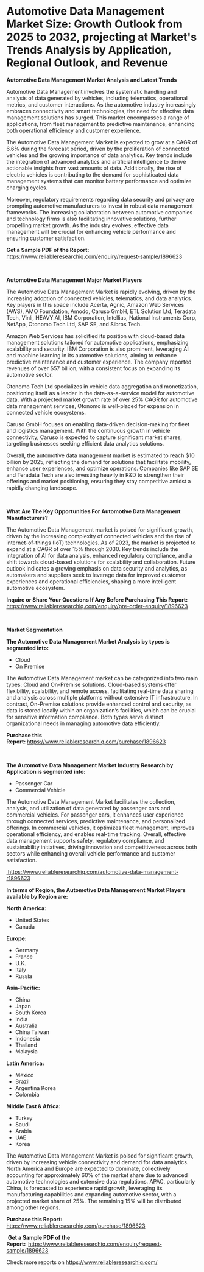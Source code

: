 <p><h1>Automotive Data Management Market Size: Growth Outlook from 2025 to 2032, projecting at Market's Trends Analysis by Application, Regional Outlook, and Revenue</h1></p><p><strong>Automotive Data Management Market Analysis and Latest Trends</strong></p>
<p><p>Automotive Data Management involves the systematic handling and analysis of data generated by vehicles, including telematics, operational metrics, and customer interactions. As the automotive industry increasingly embraces connectivity and smart technologies, the need for effective data management solutions has surged. This market encompasses a range of applications, from fleet management to predictive maintenance, enhancing both operational efficiency and customer experience.</p><p>The Automotive Data Management Market is expected to grow at a CAGR of 6.6% during the forecast period, driven by the proliferation of connected vehicles and the growing importance of data analytics. Key trends include the integration of advanced analytics and artificial intelligence to derive actionable insights from vast amounts of data. Additionally, the rise of electric vehicles is contributing to the demand for sophisticated data management systems that can monitor battery performance and optimize charging cycles.</p><p>Moreover, regulatory requirements regarding data security and privacy are prompting automotive manufacturers to invest in robust data management frameworks. The increasing collaboration between automotive companies and technology firms is also facilitating innovative solutions, further propelling market growth. As the industry evolves, effective data management will be crucial for enhancing vehicle performance and ensuring customer satisfaction.</p></p>
<p><strong>Get a Sample PDF of the Report:&nbsp;</strong> <a href="https://www.reliableresearchiq.com/enquiry/request-sample/1896623?utm_campaign=2717&utm_medium=2&utm_source=Github&utm_content=ia&utm_term=10032025&utm_id=automotive-data-management">https://www.reliableresearchiq.com/enquiry/request-sample/1896623</a></p>
<p>&nbsp;</p>
<p><strong>Automotive Data Management Major Market Players</strong></p>
<p><p>The Automotive Data Management Market is rapidly evolving, driven by the increasing adoption of connected vehicles, telematics, and data analytics. Key players in this space include Acerta, Agnic, Amazon Web Services (AWS), AMO Foundation, Amodo, Caruso GmbH, ETL Solution Ltd, Teradata Tech, Vinli, HEAVY.AI, IBM Corporation, Intellias, National Instruments Corp, NetApp, Otonomo Tech Ltd, SAP SE, and Sibros Tech. </p><p>Amazon Web Services has solidified its position with cloud-based data management solutions tailored for automotive applications, emphasizing scalability and security. IBM Corporation is also prominent, leveraging AI and machine learning in its automotive solutions, aiming to enhance predictive maintenance and customer experience. The company reported revenues of over $57 billion, with a consistent focus on expanding its automotive sector.</p><p>Otonomo Tech Ltd specializes in vehicle data aggregation and monetization, positioning itself as a leader in the data-as-a-service model for automotive data. With a projected market growth rate of over 25% CAGR for automotive data management services, Otonomo is well-placed for expansion in connected vehicle ecosystems.</p><p>Caruso GmbH focuses on enabling data-driven decision-making for fleet and logistics management. With the continuous growth in vehicle connectivity, Caruso is expected to capture significant market shares, targeting businesses seeking efficient data analytics solutions.</p><p>Overall, the automotive data management market is estimated to reach $10 billion by 2025, reflecting the demand for solutions that facilitate mobility, enhance user experiences, and optimize operations. Companies like SAP SE and Teradata Tech are also investing heavily in R&D to strengthen their offerings and market positioning, ensuring they stay competitive amidst a rapidly changing landscape.</p></p>
<p>&nbsp;</p>
<p><strong>What Are The Key Opportunities For Automotive Data Management Manufacturers?</strong></p>
<p><p>The Automotive Data Management market is poised for significant growth, driven by the increasing complexity of connected vehicles and the rise of internet-of-things (IoT) technologies. As of 2023, the market is projected to expand at a CAGR of over 15% through 2030. Key trends include the integration of AI for data analysis, enhanced regulatory compliance, and a shift towards cloud-based solutions for scalability and collaboration. Future outlook indicates a growing emphasis on data security and analytics, as automakers and suppliers seek to leverage data for improved customer experiences and operational efficiencies, shaping a more intelligent automotive ecosystem.</p></p>
<p><strong>Inquire or Share Your Questions If Any Before Purchasing This Report:</strong> <a href="https://www.reliableresearchiq.com/enquiry/pre-order-enquiry/1896623?utm_campaign=2717&utm_medium=2&utm_source=Github&utm_content=ia&utm_term=10032025&utm_id=automotive-data-management">https://www.reliableresearchiq.com/enquiry/pre-order-enquiry/1896623</a></p>
<p>&nbsp;</p>
<p><strong>Market Segmentation</strong></p>
<p><strong>The Automotive Data Management Market Analysis by types is segmented into:</strong></p>
<p><ul><li>Cloud</li><li>On Premise</li></ul></p>
<p><p>The Automotive Data Management market can be categorized into two main types: Cloud and On-Premise solutions. Cloud-based systems offer flexibility, scalability, and remote access, facilitating real-time data sharing and analysis across multiple platforms without extensive IT infrastructure. In contrast, On-Premise solutions provide enhanced control and security, as data is stored locally within an organization’s facilities, which can be crucial for sensitive information compliance. Both types serve distinct organizational needs in managing automotive data efficiently.</p></p>
<p><strong>Purchase this Report:&nbsp;</strong><a href="https://www.reliableresearchiq.com/purchase/1896623?utm_campaign=2717&utm_medium=2&utm_source=Github&utm_content=ia&utm_term=10032025&utm_id=automotive-data-management">https://www.reliableresearchiq.com/purchase/1896623</a></p>
<p>&nbsp;</p>
<p><strong>The Automotive Data Management Market Industry Research by Application is segmented into:</strong></p>
<p><ul><li>Passenger Car</li><li>Commercial Vehicle</li></ul></p>
<p><p>The Automotive Data Management Market facilitates the collection, analysis, and utilization of data generated by passenger cars and commercial vehicles. For passenger cars, it enhances user experience through connected services, predictive maintenance, and personalized offerings. In commercial vehicles, it optimizes fleet management, improves operational efficiency, and enables real-time tracking. Overall, effective data management supports safety, regulatory compliance, and sustainability initiatives, driving innovation and competitiveness across both sectors while enhancing overall vehicle performance and customer satisfaction.</p></p>
<p><a href="https://www.reliableresearchiq.com/automotive-data-management-r1896623?utm_campaign=2717&utm_medium=2&utm_source=Github&utm_content=ia&utm_term=10032025&utm_id=automotive-data-management">&nbsp;https://www.reliableresearchiq.com/automotive-data-management-r1896623</a></p>
<p><strong>In terms of Region, the Automotive Data Management Market Players available by Region are:</strong></p>
<p>
    <p> <strong> North America: </strong>
        <ul>
            <li>United States</li>
            <li>Canada</li>
        </ul>
        </p> 
    <p> <strong> Europe: </strong>
        <ul>
            <li>Germany</li>
            <li>France</li>
            <li>U.K.</li>
            <li>Italy</li>
            <li>Russia</li>
        </ul>
        </p> 
    <p> <strong> Asia-Pacific: </strong>
        <ul>
            <li>China</li>
            <li>Japan</li>
            <li>South Korea</li>
            <li>India</li>
            <li>Australia</li>
            <li>China Taiwan</li>
            <li>Indonesia</li>
            <li>Thailand</li>
            <li>Malaysia</li>
        </ul>
        </p> 
    <p> <strong> Latin America: </strong>
        <ul>
            <li>Mexico</li>
            <li>Brazil</li>
            <li>Argentina Korea</li>
            <li>Colombia</li>
        </ul>
        </p> 
    <p> <strong> Middle East & Africa: </strong>
        <ul>
            <li>Turkey</li>
            <li>Saudi</li>
            <li>Arabia</li>
            <li>UAE</li>
            <li>Korea</li>
        </ul>
    </p>
    </p>
<p><p>The Automotive Data Management Market is poised for significant growth, driven by increasing vehicle connectivity and demand for data analytics. North America and Europe are expected to dominate, collectively accounting for approximately 60% of the market share due to advanced automotive technologies and extensive data regulations. APAC, particularly China, is forecasted to experience rapid growth, leveraging its manufacturing capabilities and expanding automotive sector, with a projected market share of 25%. The remaining 15% will be distributed among other regions.</p></p>
<p><strong>Purchase this Report: </strong><a href="https://www.reliableresearchiq.com/purchase/1896623?utm_campaign=2717&utm_medium=2&utm_source=Github&utm_content=ia&utm_term=10032025&utm_id=automotive-data-management">https://www.reliableresearchiq.com/purchase/1896623</a></p>
<p>&nbsp;<strong>Get a Sample PDF of the Report:&nbsp;&nbsp;</strong><a href="https://www.reliableresearchiq.com/enquiry/request-sample/1896623?utm_campaign=2717&utm_medium=2&utm_source=Github&utm_content=ia&utm_term=10032025&utm_id=automotive-data-management">https://www.reliableresearchiq.com/enquiry/request-sample/1896623</a></p>
<p><strong></strong></p>
<p>Check more reports on <a href="https://www.reliableresearchiq.com/?utm_campaign=2717&utm_medium=2&utm_source=Github&utm_content=ia&utm_term=10032025&utm_id=automotive-data-management">https://www.reliableresearchiq.com/</a></p>